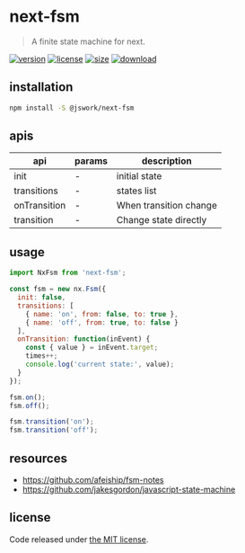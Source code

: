 # next-fsm
> A finite state machine for next.

[![version][version-image]][version-url]
[![license][license-image]][license-url]
[![size][size-image]][size-url]
[![download][download-image]][download-url]

## installation
```bash
npm install -S @jswork/next-fsm
```

## apis
| api          | params | description            |
| ------------ | ------ | ---------------------- |
| init         | -      | initial state          |
| transitions  | -      | states list            |
| onTransition | -      | When transition change |
| transition   | -      | Change state directly  |

## usage
```js
import NxFsm from 'next-fsm';

const fsm = new nx.Fsm({
  init: false,
  transitions: [
    { name: 'on', from: false, to: true },
    { name: 'off', from: true, to: false }
  ],
  onTransition: function(inEvent) {
    const { value } = inEvent.target;
    times++;
    console.log('current state:', value);
  }
});

fsm.on();
fsm.off();

fsm.transition('on');
fsm.transition('off');
```

## resources
- https://github.com/afeiship/fsm-notes
- https://github.com/jakesgordon/javascript-state-machine

## license
Code released under [the MIT license](https://github.com/afeiship/next-fsm/blob/master/LICENSE.txt).

[version-image]: https://img.shields.io/npm/v/@jswork/next-fsm
[version-url]: https://npmjs.org/package/@jswork/next-fsm

[license-image]: https://img.shields.io/npm/l/@jswork/next-fsm
[license-url]: https://github.com/afeiship/next-fsm/blob/master/LICENSE.txt

[size-image]: https://img.shields.io/bundlephobia/minzip/@jswork/next-fsm
[size-url]: https://github.com/afeiship/next-fsm/blob/master/dist/next-fsm.min.js

[download-image]: https://img.shields.io/npm/dm/@jswork/next-fsm
[download-url]: https://www.npmjs.com/package/@jswork/next-fsm
